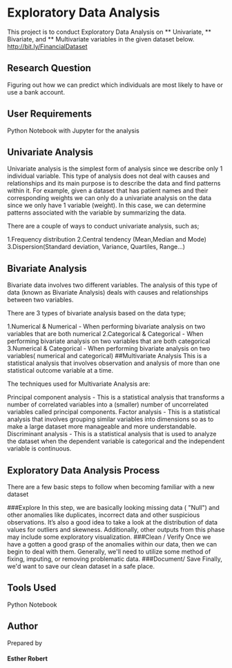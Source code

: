 # Exploratory Data Analysis
This project is to conduct Exploratory Data Analysis on ** Univariate, ** Bivariate, and ** Multivariate variables in the given dataset below.
http://bit.ly/FinancialDataset
## Research Question
Figuring out how we can predict which individuals are most likely to have or use a bank account.
## User Requirements
Python Notebook with Jupyter for the analysis
## Univariate Analysis
Univariate analysis is the simplest form of analysis since we describe only 1 individual variable. 
This type of analysis does not deal with causes and relationships and its main purpose is to describe the data and find patterns within it. 
For example, given a dataset that has patient names and their corresponding weights we can only do a univariate analysis on the data since we only have 1 variable (weight). 
In this case, we can determine patterns associated with the variable by summarizing the data.

There are a couple of ways to conduct univariate analysis, such as;

1.Frequency distribution
2.Central tendency (Mean,Median and Mode)
3.Dispersion(Standard deviation, Variance, Quartiles, Range...)
## Bivariate Analysis
Bivariate data involves two different variables. 
The analysis of this type of data (known as Bivariate Analysis) deals with causes and relationships between two variables.

There are 3  types of bivariate analysis based on the data type;

1.Numerical & Numerical - When performing bivariate analysis on two variables that are both numerical
2.Categorical & Categorical - When performing bivariate analysis on two variables that are both categorical
3.Numerical & Categorical - When performing bivariate analysis on two variables( numerical and categorical)
##Multivariate Analysis
This is a statistical analysis that involves observation and analysis of more than one statistical outcome variable at a time.

The techniques used for Multivariate Analysis are:

Principal component analysis -  This is a statistical analysis that transforms a number of correlated variables into a (smaller) number of uncorrelated variables called principal components.
Factor analysis - This is a statistical analysis that involves grouping similar variables into dimensions so as to make a large dataset more manageable and more understandable.
Discriminant analysis - This is a statistical analysis that is used to analyze the dataset when the dependent variable is categorical and the independent variable is continuous. 
## Exploratory Data Analysis Process

There are a few basic steps to follow when becoming familiar with a new dataset

###Explore
In this step, we are basically looking missing data ( "Null") and other anomalies like duplicates, incorrect data and other suspicious observations.
It’s also a good idea to take a look at the distribution of data values for outliers and skewness.
Additionally, other outputs from this phase may include some exploratory visualization.
###Clean / Verify
Once we have a gotten a good grasp of the anomalies within our data, then we can begin to deal with them.
Generally, we'll need to utilize some method of fixing, imputing, or removing problematic data.
###Document/ Save
Finally, we'd want to save our clean dataset in a safe place.
## Tools Used
Python Notebook 
## Author
Prepared by 
#### Esther Robert
